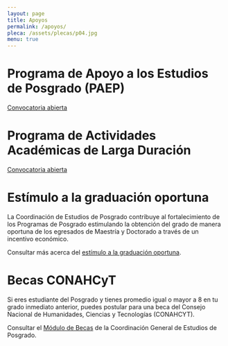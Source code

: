 ```yaml
---
layout: page
title: Apoyos
permalink: /apoyos/
pleca: /assets/plecas/p04.jpg
menu: true
---
```


# Programa de Apoyo a los Estudios de Posgrado (PAEP)

[Convocatoria abierta](/movilidad/paep/)

# Programa de Actividades Académicas de Larga Duración

[Convocatoria abierta](/movilidad/larga-duracion/)

# Estímulo a la graduación oportuna

La Coordinación de Estudios de Posgrado contribuye al fortalecimiento
de los Programas de Posgrado estimulando la obtención del grado de
manera oportuna de los egresados de Maestría y Doctorado a través de
un incentivo económico.

Consultar más acerca del [estímulo a la graduación oportuna](https://www.posgrado.unam.mx/alumnos/apoyo_alumnos/estimulo_GO.php).


# Becas CONAHCyT

Si eres estudiante del Posgrado y tienes promedio igual o mayor a 8 en tu grado inmediato anterior, puedes postular para una beca del Consejo Nacional de Humanidades, Ciencias y Tecnologías (CONAHCYT).

Consultar el [Módulo de Becas](https://www.posgrado.unam.mx/becas-y-apoyos/becas-conahcyt/) de la Coordinación
General de Estudios de Posgrado.
